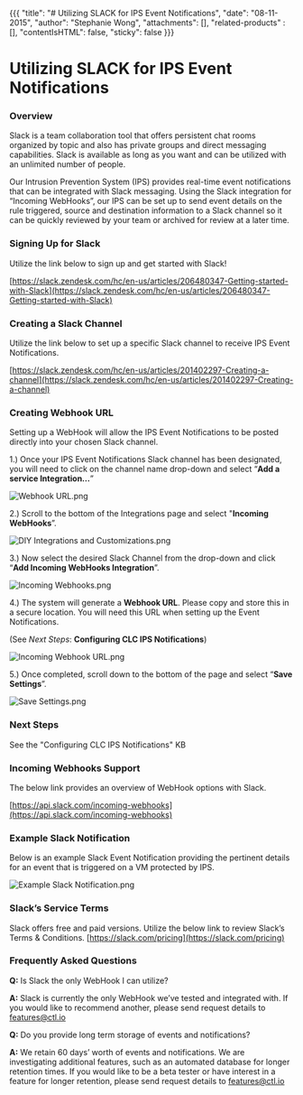 {{{
  "title": "# Utilizing SLACK for IPS Event Notifications",
  "date": "08-11-2015",
  "author": "Stephanie Wong",
  "attachments": [],
  "related-products" : [],
  "contentIsHTML": false,
  "sticky": false
}}}

# Utilizing SLACK for IPS Event Notifications 

### Overview

Slack is a team collaboration tool that offers persistent chat rooms organized by topic and also has private groups and direct messaging capabilities. Slack is available as long as you want and can be utilized with an unlimited number of people.

Our Intrusion Prevention System (IPS) provides real-time event notifications that can be integrated with Slack messaging. Using the Slack integration for “Incoming WebHooks”, our IPS can be set up to send event details on the rule triggered, source and destination information to a Slack channel so it can be quickly reviewed by your team or archived for review at a later time.

### Signing Up for Slack

Utilize the link below to sign up and get started with Slack!

[https://slack.zendesk.com/hc/en-us/articles/206480347-Getting-started-with-Slack](https://slack.zendesk.com/hc/en-us/articles/206480347-Getting-started-with-Slack)

### Creating a Slack Channel

Utilize the link below to set up a specific Slack channel to receive IPS Event Notifications.

[https://slack.zendesk.com/hc/en-us/articles/201402297-Creating-a-channel](https://slack.zendesk.com/hc/en-us/articles/201402297-Creating-a-channel)

### Creating Webhook URL

Setting up a WebHook will allow the IPS Event Notifications to be posted directly into your chosen Slack channel.

1.)	Once your IPS Event Notifications Slack channel has been designated, you will need to click on the channel name drop-down and select “**Add a service Integration…**”

![Webhook URL.png](https://ucarecdn.com/1d3c452e-18a7-4bf2-a667-408cf75e4546/)

2.)	Scroll to the bottom of the Integrations page and select "**Incoming WebHooks**”.

![DIY Integrations and Customizations.png](https://ucarecdn.com/96a2b388-7064-4817-a31c-7b44f7317d0c/)

3.)	Now select the desired Slack Channel from the drop-down and click “**Add Incoming WebHooks Integration**”.

![Incoming Webhooks.png](https://ucarecdn.com/42ceb036-7644-4d97-8645-447cac161c01/)

4.)	The system will generate a **Webhook URL**. Please copy and store this in a secure location. You will need this URL when setting up the Event Notifications.
 
(See *Next Steps*: **Configuring CLC IPS Notifications**)

![Incoming Webhook URL.png](https://ucarecdn.com/59fbb939-a414-49f7-824a-7b31ebdc26d4/)

5.)	Once completed, scroll down to the bottom of the page and select “**Save Settings**”.

![Save Settings.png](https://ucarecdn.com/76d7e769-4cfd-4986-8ed0-43157d5c7341/)

### Next Steps

See the "Configuring CLC IPS Notifications" KB

### Incoming Webhooks Support

The below link provides an overview of WebHook options with Slack.

[https://api.slack.com/incoming-webhooks](https://api.slack.com/incoming-webhooks)

### Example Slack Notification

Below is an example Slack Event Notification providing the pertinent details for an event that is triggered on a VM protected by IPS.

![Example Slack Notification.png](https://ucarecdn.com/8c045cef-bcca-49ae-8da9-8e51fb31b4fa/)

### Slack’s Service Terms

Slack offers free and paid versions. Utilize the below link to review Slack’s Terms & Conditions.
[https://slack.com/pricing](https://slack.com/pricing)

### Frequently Asked Questions

**Q:** Is Slack the only WebHook I can utilize?

**A:** Slack is currently the only WebHook we’ve tested and integrated with. If you would like to recommend another, please send request details to [features@ctl.io](mailto:features@ctl.io)

**Q:** Do you provide long term storage of events and notifications?

**A:** We retain 60 days’ worth of events and notifications. We are investigating additional features, such as an automated database for longer retention times. If you would like to be a beta tester or have interest in a feature for longer retention, please send request details to [features@ctl.io](mailto:features@ctl.io)
